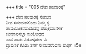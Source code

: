 +++
title = "005 ದೇವ ಪರಿವಾರಕ್ಕೆ"

+++
ದೇವ ಪರಿವಾರಕ್ಕೆ ನೇಮವ  
ನೀವ ಸಮಯದಲಿಂದು ನಿಮ್ಮ ಕೃ  
ಪಾವಲೋಕನವಾದುದೆನ್ನ ಪರಾಕ್ರಮಾನಳಕೆ  
ಜೀವಸಖನಲ್ಲಾ ಸುಯೋಧನ  
ನಾವ ಪಾಡು ವಿರೋಧಿಕುಲ ವಿ  
ದ್ರಾವಣಕೆ ಕೊಡು ತನಗೆ ನೇಮವನೆಂದನಾ ಪಾರ್ಥ      ॥5॥